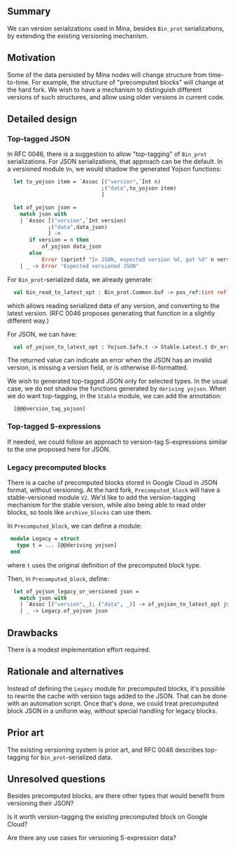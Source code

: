 ## Summary
[summary]: #summary

We can version serializations used in Mina, besides `Bin_prot` serializations, by
extending the existing versioning mechanism.

## Motivation
[motivation]: #motivation

Some of the data persisted by Mina nodes will change structure from
time-to-time.  For example, the structure of "precomputed blocks" will
change at the hard fork.  We wish to have a mechanism to distinguish
different versions of such structures, and allow using older versions
in current code.

## Detailed design
[detailed-design]: #detailed-design

### Top-tagged JSON

In RFC 0046, there is a suggestion to allow "top-tagging" of
`Bin_prot` serializations.  For JSON serializations, that approach can
be the default. In a versioned module `Vn`, we would shadow the
generated Yojson functions:
```ocaml
  let to_yojson item = `Assoc [("version",`Int n)
                              ;("data",to_yojson item)
							  ]

  let of_yojson json =
	match json with
	| `Assoc [("version",`Int version)
             ;("data",data_json)
             ] ->
       if version = n then
		   of_yojson data_json
	   else
		   Error (sprintf "In JSON, expected version %d, got %d" n version)
    | _	-> Error "Expected versioned JSON"
```

For `Bin_prot`-serialized data, we already generate:
```ocaml
  val bin_read_to_latest_opt : Bin_prot.Common.buf -> pos_ref:(int ref) -> Stable.Latest.t option
```
which allows reading serialized data of any version, and converting to
the latest version. (RFC 0046 proposes generating that function in a
slightly different way.)

For JSON, we can have:
```ocaml
  val of_yojson_to_latest_opt : Yojson.Safe.t -> Stable.Latest.t Or_error.t
```
The returned value can indicate an error when the JSON has an invalid version,
is missing a version field, or is otherwise ill-formatted.

We wish to generated top-tagged JSON only for selected types. In the usual case,
we do not shadow the functions generated by `deriving yojson`. When we do
want top-tagging, in the `Stable` module, we can add the annotation:
```
  [@@@version_tag_yojson]
```

### Top-tagged S-expressions

If needed, we could follow an approach to version-tag S-expressions similar to the one
proposed here for JSON.

### Legacy precomputed blocks

There is a cache of precomputed blocks stored in Google Cloud in JSON format, without
versioning. At the hard fork, `Precomputed_block` will have a stable-versioned module
`V2`. We'd like to add the version-tagging mechanism for the stable version, while
also being able to read older blocks, so tools like `archive_blocks` can use them.

In `Precomputed_block`, we can define a module:
```ocaml
 module Legacy = struct
   type t = ... [@@deriving yojson]
 end
```
where `t` uses the original definition of the precomputed block type.

Then, in `Precomputed_block`, define:
```ocaml
  let of_yojson_legacy_or_versioned json =
    match json with
	| `Assoc [("version",_); ("data", _)] -> of_yojson_to_latest_opt json
	| _ -> Legacy.of_yojson json
```

## Drawbacks
[drawbacks]: #drawbacks

There is a modest implementation effort required.

## Rationale and alternatives
[rationale-and-alternatives]: #rationale-and-alternatives

Instead of defining the `Legacy` module for precomputed blocks, it's possible to
rewrite the cache with version tags added to the JSON. That can be done with
an automation script. Once that's done, we could treat precomputed block JSON
in a uniform way, without special handling for legacy blocks.

## Prior art
[prior-art]: #prior-art

The existing versioning system is prior art, and RFC 0046 describes
top-tagging for `Bin_prot`-serialized data.

## Unresolved questions
[unresolved-questions]: #unresolved-questions

Besides precomputed blocks, are there other types that would benefit
from versioning their JSON?

Is it worth version-tagging the existing precomputed block on Google Cloud?

Are there any use cases for versioning S-expression data?
